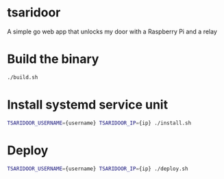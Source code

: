 # tsaridoor
A simple go web app that unlocks my door with a Raspberry Pi and a relay

# Build the binary
```bash
./build.sh
```

# Install systemd service unit
```bash
TSARIDOOR_USERNAME={username} TSARIDOOR_IP={ip} ./install.sh
```

# Deploy
```bash
TSARIDOOR_USERNAME={username} TSARIDOOR_IP={ip} ./deploy.sh
```
